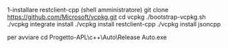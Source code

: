 1-installare restclient-cpp (shell amministratore)
    git clone https://github.com/Microsoft/vcpkg.git
    cd vcpkg
    ./bootstrap-vcpkg.sh
    ./vcpkg integrate install
    ./vcpkg install restclient-cpp
    ./vcpkg install jsoncpp


per avviare 
    cd Progetto-APL\c++\Auto\Release
    Auto.exe